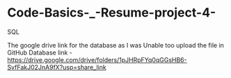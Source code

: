 # Code-Basics-_-Resume-project-4-
SQL 


The google drive link for the database as I was Unable too upload the file in GitHub
Database link - https://drive.google.com/drive/folders/1pJHRpFYq0qGGsHB6-SvfFakJ02JnA9fX?usp=share_link
